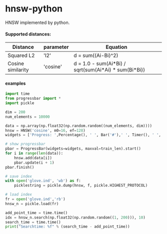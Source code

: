 # hnsw-python

HNSW implemented by python. 

#### Supported distances:

| Distance          | parameter | Equation                                                |
| ----------------- | --------- | ------------------------------------------------------- |
| Squared L2        | 'l2'      | d = sum((Ai-Bi)^2)                                      |
| Cosine similarity | 'cosine'  | d = 1.0 - sum(Ai\*Bi) / sqrt(sum(Ai\*Ai) \* sum(Bi*Bi)) |

#### examples

```python
import time
from progressbar import *
import pickle

dim = 200
num_elements = 10000

data = np.array(np.float32(np.random.random((num_elements, dim))))
hnsw = HNSW('cosine', m0=16, ef=128)
widgets = ['Progress: ',Percentage(), ' ', Bar('#'),' ', Timer(), ' ', ETA()]

# show progressbar
pbar = ProgressBar(widgets=widgets, maxval=train_len).start()
for i in range(len(data)):
    hnsw.add(data[i])
    pbar.update(i + 1)
pbar.finish()

# save index
with open('glove.ind', 'wb') as f:
    picklestring = pickle.dump(hnsw, f, pickle.HIGHEST_PROTOCOL)

# load index
fr = open('glove.ind','rb')
hnsw_n = pickle.load(fr)

add_point_time = time.time()
idx = hnsw_n.search(np.float32(np.random.random((1, 200))), 10)
search_time = time.time()
print("Searchtime: %f" % (search_time - add_point_time))
```

